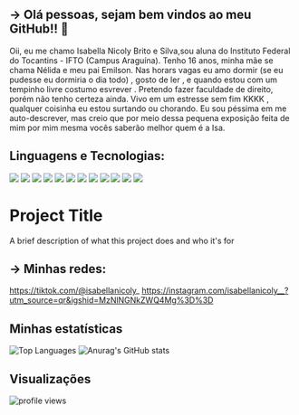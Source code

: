 ## -> Olá pessoas, sejam bem vindos ao meu GitHub!! 👋

   Oii, eu me chamo Isabella Nicoly Brito e Silva,sou aluna do Instituto Federal do Tocantins - IFTO (Campus Araguína). Tenho 16 anos, minha mãe se chama Nélida e meu pai Emilson. Nas horars vagas eu amo dormir (se eu pudesse eu dormiria o dia todo) , gosto de ler , e quando estou com um tempinho livre costumo esvrever . Pretendo fazer faculdade de direito, porém não tenho certeza ainda. Vivo em um estresse sem fim KKKK , qualquer coisinha eu estou surtando ou chorando. Eu sou péssima em me auto-descrever, mas creio que por meio dessa pequena exposição feita de mim por mim mesma vocês saberão melhor quem é a Isa.
   
## Linguagens e Tecnologias:

[<img src="https://img.shields.io/badge/HTML5-E34F26?style=for-the-badge&logo=html5&logoColor=white"/>]()
<img src="https://img.shields.io/badge/CSS3-1572B6?style=for-the-badge&logo=css3&logoColor=white" />
<img src="https://img.shields.io/badge/JavaScript-323330?style=for-the-badge&logo=javascript&logoColor=F7DF1E" />
<img src="https://img.shields.io/badge/jQuery-0769AD?style=for-the-badge&logo=jquery&logoColor=white" />
<img src="https://img.shields.io/badge/PHP-777BB4?style=for-the-badge&logo=php&logoColor=white" />
<img src="https://img.shields.io/badge/Python-3776AB?style=for-the-badge&logo=python&logoColor=white" />
<img src="https://img.shields.io/badge/MySQL-00000F?style=for-the-badge&logo=mysql&logoColor=white" />
<img src="https://img.shields.io/badge/-Linux-black?style=for-the-badge&logo=Linux" />
<img src="https://img.shields.io/badge/-Docker-black?style=for-the-badge&logo=Docker" />
<img src="https://img.shields.io/badge/-Git-white?style=for-the-badge&logo=Git" />
<img src="https://img.shields.io/badge/GitHub-%2312100E.svg?&style=for-the-badge&logo=Github&logoColor=white" />
<img src="https://img.shields.io/badge/Visual_Studio_Code-0078D4?style=for-the-badge&logo=visual%20studio%20code&logoColor=white" />

# Project Title

A brief description of what this project does and who it's for



## -> Minhas redes:

https://tiktok.com/@isabellanicoly_
https://instagram.com/isabellanicoly__?utm_source=qr&igshid=MzNlNGNkZWQ4Mg%3D%3D 


## Minhas estatísticas
![Top Languages](https://github-readme-stats.vercel.app/api/top-langs/?username=iurygdeoliveira&hide=jupyter%20notebook&langs_count=20&count_private=true&show_icons=true&layout=compact) ![Anurag's GitHub stats](https://github-readme-stats.vercel.app/api?username=iurygdeoliveira&show_icons=true)

## Visualizações
<p>
  <img src="https://gpvc.arturio.dev/iurygdeoliveira" alt="profile views">
</p>
